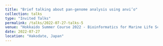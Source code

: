 ```yaml
---
title: "Brief talking about pan-genome analysis using anvi’o"
collection: talks
type: "Invited Talks"
permalink: /talks/2022-07-27-talks-5
venue: "Hokkaido Summer Course 2022 - Bioinformatics for Marine Life Science"
date: 2022-07-27
location: "Hakodate, Japan"
---
```

